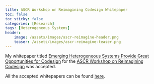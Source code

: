 ```yaml
---
title: ASCR Workshop on Reimagining Codesign Whitepaper
toc: false
toc_sticky: false
categories: [Research]
tags: [Heterogeneous Systems]
header:
    image: /assets/images/ascr-reimagine-header.png
    teaser: /assets/images/ascr-reimagine-teaser.png
---
```


My whitepaper titled [Emerging Heterogeneous Systems Provide Great Opportunities for Codesign](https://custom.cvent.com/DCBD4ADAAD004096B1E4AD96F3C8049E/files/event/f64a4f28b4734808924cc8c3d9a2af63/32fd0b3c80c04326a2adf6827290512f.pdf) for the [ASCR Workshop on Reimagining Codesign](https://web.cvent.com/event/f64a4f28-b473-4808-924c-c8c3d9a2af63/summary) was accepted.

All the accepted whitepapers can be found [here](https://web.cvent.com/event/f64a4f28-b473-4808-924c-c8c3d9a2af63/websitePage:38a39b7a-d1af-4643-82ac-8fcf1069773b).
